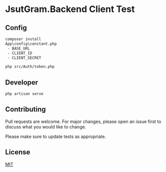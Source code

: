 # JsutGram.Backend Client Test


## Config
```bash
composer install
App\config\constant.php
 - BASE_URL
 - CLIENT_ID
 - CLIENT_SECRET

php src/Auth/token.php
```


## Developer
```bash
php artisan serve
```



## Contributing
Pull requests are welcome. For major changes, please open an issue first to discuss what you would like to change.

Please make sure to update tests as appropriate.

## License
[MIT](https://choosealicense.com/licenses/mit/)
